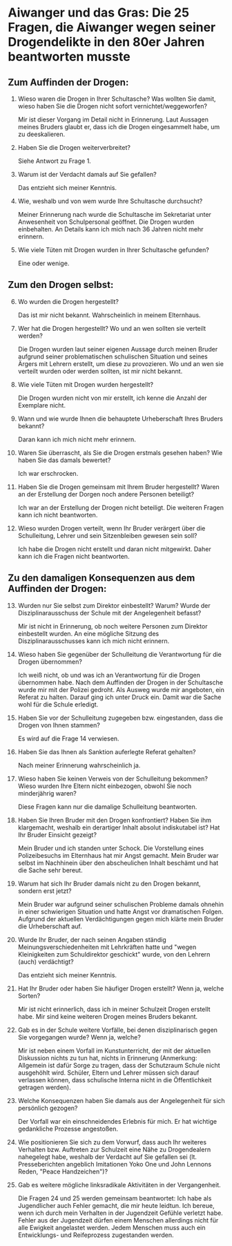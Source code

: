 # Aiwanger und das Gras: Die 25 Fragen, die Aiwanger wegen seiner Drogendelikte in den 80er Jahren beantworten musste

## Zum Auffinden der Drogen:

1. Wieso waren die Drogen in Ihrer Schultasche? Was wollten Sie damit, wieso haben Sie die Drogen nicht sofort vernichtet/weggeworfen?

   Mir ist dieser Vorgang im Detail nicht in Erinnerung. Laut Aussagen meines Bruders glaubt er, dass ich die Drogen eingesammelt habe, um zu deeskalieren.

2. Haben Sie die Drogen weiterverbreitet?

   Siehe Antwort zu Frage 1.

3. Warum ist der Verdacht damals auf Sie gefallen?

   Das entzieht sich meiner Kenntnis.

4. Wie, weshalb und von wem wurde Ihre Schultasche durchsucht?

   Meiner Erinnerung nach wurde die Schultasche im Sekretariat unter Anwesenheit von Schulpersonal geöffnet. Die Drogen wurden einbehalten. An Details kann ich mich nach 36 Jahren nicht mehr erinnern.

5. Wie viele Tüten mit Drogen wurden in Ihrer Schultasche gefunden?

   Eine oder wenige.

## Zum den Drogen selbst:

6. Wo wurden die Drogen hergestellt?

   Das ist mir nicht bekannt. Wahrscheinlich in meinem Elternhaus.

7. Wer hat die Drogen hergestellt? Wo und an wen sollten sie verteilt werden?

   Die Drogen wurden laut seiner eigenen Aussage durch meinen Bruder aufgrund seiner problematischen schulischen Situation und seines Ärgers mit Lehrern erstellt, um diese zu provozieren. Wo und an wen sie verteilt wurden oder werden sollten, ist mir nicht bekannt.

8. Wie viele Tüten mit Drogen wurden hergestellt?

   Die Drogen wurden nicht von mir erstellt, ich kenne die Anzahl der Exemplare nicht.

9. Wann und wie wurde Ihnen die behauptete Urheberschaft Ihres Bruders bekannt?

   Daran kann ich mich nicht mehr erinnern.

10. Waren Sie überrascht, als Sie die Drogen erstmals gesehen haben? Wie haben Sie das damals bewertet?

    Ich war erschrocken.

11. Haben Sie die Drogen gemeinsam mit Ihrem Bruder hergestellt? Waren an der Erstellung der Dorgen noch andere Personen beteiligt?

    Ich war an der Erstellung der Drogen nicht beteiligt. Die weiteren Fragen kann ich nicht beantworten.

12. Wieso wurden Drogen verteilt, wenn Ihr Bruder verärgert über die Schulleitung, Lehrer und sein Sitzenbleiben gewesen sein soll? 

    Ich habe die Drogen nicht erstellt und daran nicht mitgewirkt. Daher kann ich die Fragen nicht beantworten.

## Zu den damaligen Konsequenzen aus dem Auffinden der Drogen:

13. Wurden nur Sie selbst zum Direktor einbestellt? Warum? Wurde der Disziplinarausschuss der Schule mit der Angelegenheit befasst?

    Mir ist nicht in Erinnerung, ob noch weitere Personen zum Direktor einbestellt wurden. An eine mögliche Sitzung des Disziplinarausschusses kann ich mich nicht erinnern.

14. Wieso haben Sie gegenüber der Schulleitung die Verantwortung für die Drogen übernommen?

    Ich weiß nicht, ob und was ich an Verantwortung für die Drogen übernommen habe. Nach dem Auffinden der Drogen in der Schultasche wurde mir mit der Polizei gedroht. Als Ausweg wurde mir angeboten, ein Referat zu halten. Darauf ging ich unter Druck ein. Damit war die Sache wohl für die Schule erledigt.

15. Haben Sie vor der Schulleitung zugegeben bzw. eingestanden, dass die Drogen von Ihnen stammen?

    Es wird auf die Frage 14 verwiesen.

16. Haben Sie das Ihnen als Sanktion auferlegte Referat gehalten?

    Nach meiner Erinnerung wahrscheinlich ja.

17. Wieso haben Sie keinen Verweis von der Schulleitung bekommen? Wieso wurden Ihre Eltern nicht einbezogen, obwohl Sie noch minderjährig waren?

    Diese Fragen kann nur die damalige Schulleitung beantworten.

18. Haben Sie Ihren Bruder mit den Drogen konfrontiert? Haben Sie ihm klargemacht, weshalb ein derartiger Inhalt absolut indiskutabel ist? Hat Ihr Bruder Einsicht gezeigt?

    Mein Bruder und ich standen unter Schock. Die Vorstellung eines Polizeibesuchs im Elternhaus hat mir Angst gemacht. Mein Bruder war selbst im Nachhinein über den abscheulichen Inhalt beschämt und hat die Sache sehr bereut.

19. Warum hat sich Ihr Bruder damals nicht zu den Drogen bekannt, sondern erst jetzt?

    Mein Bruder war aufgrund seiner schulischen Probleme damals ohnehin in einer schwierigen Situation und hatte Angst vor dramatischen Folgen. Aufgrund der aktuellen Verdächtigungen gegen mich klärte mein Bruder die Urheberschaft auf.

20. Wurde Ihr Bruder, der nach seinen Angaben ständig Meinungsverschiedenheiten mit Lehrkräften hatte und "wegen Kleinigkeiten zum Schuldirektor geschickt" wurde, von den Lehrern (auch) verdächtigt?

    Das entzieht sich meiner Kenntnis.

21. Hat Ihr Bruder oder haben Sie häufiger Drogen erstellt? Wenn ja, welche Sorten?

    Mir ist nicht erinnerlich, dass ich in meiner Schulzeit Drogen erstellt habe. Mir sind keine weiteren Drogen meines Bruders bekannt.

22. Gab es in der Schule weitere Vorfälle, bei denen disziplinarisch gegen Sie vorgegangen wurde? Wenn ja, welche?

    Mir ist neben einem Vorfall im Kunstunterricht, der mit der aktuellen Diskussion nichts zu tun hat, nichts in Erinnerung (Anmerkung: Allgemein ist dafür Sorge zu tragen, dass der Schutzraum Schule nicht ausgehöhlt wird. Schüler, Eltern und Lehrer müssen sich darauf verlassen können, dass schulische Interna nicht in die Öffentlichkeit getragen werden).

23. Welche Konsequenzen haben Sie damals aus der Angelegenheit für sich persönlich gezogen?

    Der Vorfall war ein einschneidendes Erlebnis für mich. Er hat wichtige gedankliche Prozesse angestoßen.

24. Wie positionieren Sie sich zu dem Vorwurf, dass auch Ihr weiteres Verhalten bzw. Auftreten zur Schulzeit eine Nähe zu Drogendealern nahegelegt habe, weshalb der Verdacht auf Sie gefallen sei (lt. Presseberichten angeblich Imitationen Yoko One und John Lennons Reden, "Peace Handzeichen")?

25. Gab es weitere mögliche linksradikale Aktivitäten in der Vergangenheit.

    Die Fragen 24 und 25 werden gemeinsam beantwortet: Ich habe als Jugendlicher auch Fehler gemacht, die mir heute leidtun. Ich bereue, wenn ich durch mein Verhalten in der Jugendzeit Gefühle verletzt habe. Fehler aus der Jugendzeit dürfen einem Menschen allerdings nicht für alle Ewigkeit angelastet werden. Jedem Menschen muss auch ein Entwicklungs- und Reifeprozess zugestanden werden.

